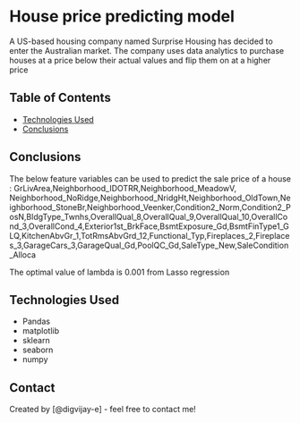 # House price predicting model
 A US-based housing company named Surprise Housing has decided to enter the Australian market. The company uses data analytics to purchase houses at a price below their actual values and flip them on at a higher price


## Table of Contents
* [Technologies Used](#technologies-used)
* [Conclusions](#conclusions)


## Conclusions
 The below feature variables can be used to predict the sale price of a house :
 GrLivArea,Neighborhood_IDOTRR,Neighborhood_MeadowV, Neighborhood_NoRidge,Neighborhood_NridgHt,Neighborhood_OldTown,Neighborhood_StoneBr,Neighborhood_Veenker,Condition2_Norm,Condition2_PosN,BldgType_Twnhs,OverallQual_8,OverallQual_9,OverallQual_10,OverallCond_3,OverallCond_4,Exterior1st_BrkFace,BsmtExposure_Gd,BsmtFinType1_GLQ,KitchenAbvGr_1,TotRmsAbvGrd_12,Functional_Typ,Fireplaces_2,Fireplaces_3,GarageCars_3,GarageQual_Gd,PoolQC_Gd,SaleType_New,SaleCondition_Alloca

 The optimal value of lambda is 0.001 from Lasso regression

## Technologies Used
- Pandas
- matplotlib
- sklearn
- seaborn
- numpy

## Contact
Created by [@digvijay-e] - feel free to contact me!